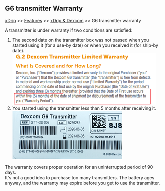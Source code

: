 ## G6 transmitter Warranty
[xDrip](../README.md) >> [Features](./Features_page.md) >> [xDrip & Dexcom](./Dexcom_page.md) >> G6 transmitter warranty  
  
A transmitter is under warranty if two conditions are satisfied:  

1. The second date on the transmitter box was not passed when you started using it (for a use-by date) or when you received it (for ship-by date).  
![](./images/G6_warranty.png)    
2. You started using the transmitter less than 5 months after receiving it.  
![](./images/tx_box_dates.png)  
  
The warranty covers proper operation for an uninterrupted period of 90 days.  
It's not a good idea to purchase too many transmitters.  The battery ages anyway, and the warranty may expire before you get to use the transmitter.  

